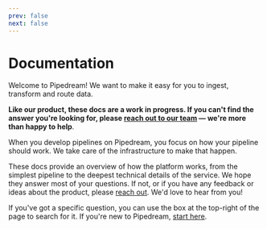 ```yaml
---
prev: false
next: false
---
```


# Documentation

Welcome to Pipedream! We want to make it easy for you to ingest, transform and route data.

**Like our product, these docs are a work in progress. If you can't find the answer you're looking for, please [reach out to our team](/support/) — we're more than happy to help**.

When you develop pipelines on Pipedream, you focus on how your pipeline should work. We take care of the infrastructure to make that happen.

These docs provide an overview of how the platform works, from the simplest pipeline to the deepest technical details of the service. We hope they answer most of your questions. If not, or if you have any feedback or ideas about the product, please [reach out](/support/). We'd love to hear from you!

If you've got a specific question, you can use the box at the top-right of the page to search for it. If you're new to Pipedream, [start here](/what-is-pipedream/).
